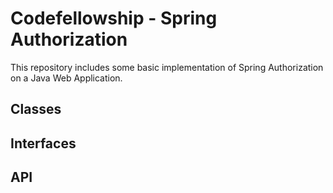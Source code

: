 # Codefellowship - Spring Authorization

This repository includes some basic implementation of Spring Authorization on a Java Web Application.

## Classes

## Interfaces


## API